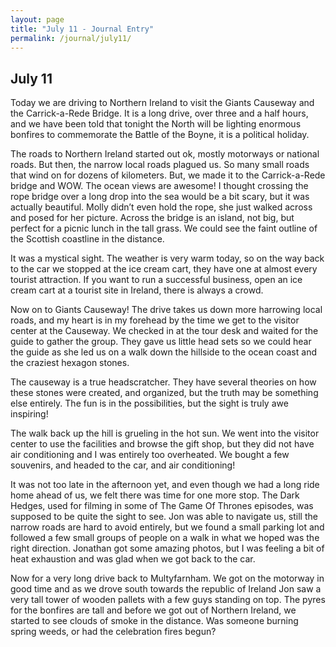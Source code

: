 ```yaml
---
layout: page
title: "July 11 - Journal Entry"
permalink: /journal/july11/
---
```


## July 11

Today we are driving to Northern Ireland to visit the Giants Causeway and the Carrick-a-Rede Bridge. It is a long drive, over three and a half hours, and we have been told that tonight the North will be lighting enormous bonfires to commemorate the Battle of the Boyne, it is a political holiday.  

The roads to Northern Ireland started out ok, mostly motorways or national roads. But then, the narrow local roads plagued us. So many small roads that wind on for dozens of kilometers. But, we made it to the Carrick-a-Rede bridge and WOW. The ocean views are awesome! I thought crossing the rope bridge over a long drop into the sea would be a bit scary, but it was actually beautiful. Molly didn’t even hold the rope, she just walked across and posed for her picture. Across the bridge is an island, not big, but perfect for a picnic lunch in the tall grass. We could see the faint outline of the Scottish coastline in the distance. 

It was a mystical sight. The weather is very warm today, so on the way back to the car we stopped at the ice cream cart, they have one at almost every tourist attraction. If you want to run a successful business, open an ice cream cart at a tourist site in Ireland, there is always a crowd. 

Now on to Giants Causeway! The drive takes us down more harrowing local roads, and my heart is in my forehead by the time we get to the visitor center at the Causeway. We checked in at the tour desk and waited for the guide to gather the group. They gave us little head sets so we could hear the guide as she led us on a walk down the hillside to the ocean coast and the craziest hexagon stones. 

The causeway is a true headscratcher. They have several theories on how these stones were created, and organized, but the truth may be something else entirely. The fun is in the possibilities, but the sight is truly awe inspiring! 

The walk back up the hill is grueling in the hot sun. We went into the visitor center to use the facilities and browse the gift shop, but they did not have air conditioning and I was entirely too overheated.  We bought a few souvenirs, and headed to the car, and air conditioning! 

It was not too late in the afternoon yet, and even though we had a long ride home ahead of us, we felt there was time for one more stop. The Dark Hedges, used for filming in some of The Game Of Thrones episodes, was supposed to be quite the sight to see. Jon was able to navigate us, still the narrow roads are hard to avoid entirely, but we found a small parking lot and followed a few small groups of people on a walk in what we hoped was the right direction. Jonathan got some amazing photos, but I was feeling a bit of heat exhaustion and was glad when we got back to the car. 

Now for a very long drive back to Multyfarnham. We got on the motorway in good time and as we drove south towards the republic of Ireland Jon saw a very tall tower of wooden pallets with a few guys standing on top. The pyres for the bonfires are tall and before we got out of Northern Ireland, we started to see clouds of smoke in the distance. Was someone burning spring weeds, or had the celebration fires begun?
